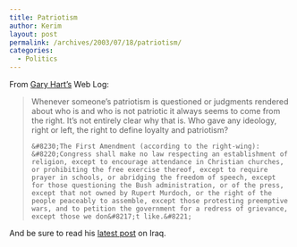 ```yaml
---
title: Patriotism
author: Kerim
layout: post
permalink: /archives/2003/07/18/patriotism/
categories:
  - Politics
---
```

From <a href="http://www.garyhartnews.com/hart/blog/archives/000021.php" onclick="_gaq.push(['_trackEvent', 'outbound-article', 'http://www.garyhartnews.com/hart/blog/archives/000021.php', 'Gary Hart&#8217;s']);" >Gary Hart&#8217;s</a> Web Log:


>   Whenever someone&#8217;s patriotism is questioned or judgments rendered about who is and who is not patriotic it always seems to come from the right. It&#8217;s not entirely clear why that is. Who gave any ideology, right or left, the right to define loyalty and patriotism? 
>   
>   
>     &#8230;The First Amendment (according to the right-wing): &#8220;Congress shall make no law respecting an establishment of religion, except to encourage attendance in Christian churches, or prohibiting the free exercise thereof, except to require prayer in schools, or abridging the freedom of speech, except for those questioning the Bush administration, or of the press, except that not owned by Rupert Murdoch, or the right of the people peaceably to assemble, except those protesting preemptive wars, and to petition the government for a redress of grievance, except those we don&#8217;t like.&#8221;
>   


And be sure to read his <a href="http://www.garyhartnews.com/hart/blog/archives/000022.php" onclick="_gaq.push(['_trackEvent', 'outbound-article', 'http://www.garyhartnews.com/hart/blog/archives/000022.php', 'latest post']);" >latest post</a> on Iraq.

